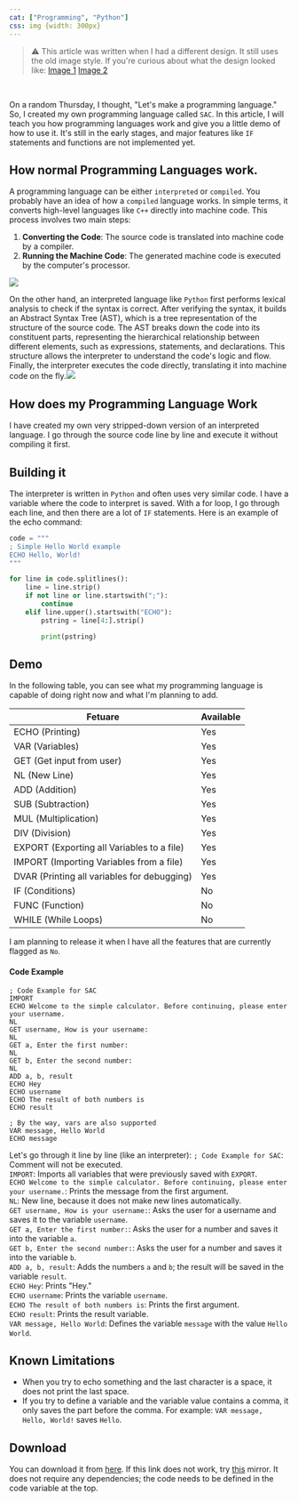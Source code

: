 ```yaml
---
cat: ["Programming", "Python"]
css: img {width: 300px}
---
```

> ⚠️ This article was written when I had a different design. It still uses the old image style. If you're curious about what the design looked like: [Image 1](https://cloud.fiosproject.de/legacyblog1.png)  [Image 2](https://cloud.fiosproject.de/legacyblog2.png)  
<br>

On a random Thursday, I thought, "Let's make a programming language." So, I created my own programming language called `SAC`. In this article, I will teach you how programming languages work and give you a little demo of how to use it. It's still in the early stages, and major features like `IF` statements and functions are not implemented yet.
## How normal Programming Languages work.
A programming language can be either `interpreted` or `compiled`. You probably have an idea of how a `compiled` language works. In simple terms, it converts high-level languages like `C++` directly into machine code. This process involves two main steps:
1. **Converting the Code**: The source code is translated into machine code by a compiler.
2. **Running the Machine Code**: The generated machine code is executed by the computer's processor.

![](https://fiosproject.de/files/pl1.png "")

On the other hand, an interpreted language like `Python` first performs lexical analysis to check if the syntax is correct. After verifying the syntax, it builds an Abstract Syntax Tree (AST), which is a tree representation of the structure of the source code. The AST breaks down the code into its constituent parts, representing the hierarchical relationship between different elements, such as expressions, statements, and declarations. This structure allows the interpreter to understand the code's logic and flow. Finally, the interpreter executes the code directly, translating it into machine code on the fly.![](https://fiosproject.de/files/pl2.png "")
## How does my Programming Language Work
I have created my own very stripped-down version of an interpreted language. I go through the source code line by line and execute it without compiling it first.
## Building it
The interpreter is written in `Python` and often uses very similar code. I have a variable where the code to interpret is saved. With a for loop, I go through each line, and then there are a lot of `IF` statements. Here is an example of the echo command:
```python
code = """
; Simple Hello World example
ECHO Hello, World!
"""

for line in code.splitlines():
	line = line.strip()
	if not line or line.startswith(";"):
		continue
	elif line.upper().startswith("ECHO"):
		pstring = line[4:].strip()

		print(pstring)
```
## Demo
In the following table, you can see what my programming language is capable of doing right now and what I'm planning to add.

| Fetuare                                     | Available |
| ------------------------------------------- | --------- |
| ECHO (Printing)                             | Yes       |
| VAR (Variables)                             | Yes       |
| GET (Get input from user)                   | Yes       |
| NL (New Line)                               | Yes       |
| ADD (Addition)                              | Yes       |
| SUB (Subtraction)                           | Yes       |
| MUL (Multiplication)                        | Yes       |
| DIV (Division)                              | Yes       |
| EXPORT (Exporting all Variables to a file)  | Yes       |
| IMPORT (Importing Variables from a file)    | Yes       |
| DVAR (Printing all variables for debugging) | Yes       |
| IF (Conditions)                             | No        |
| FUNC (Function)                             | No        |
| WHILE (While Loops)                         | No        |

I am planning to release it when I have all the features that are currently flagged as `No`.
#### Code Example
```SAC
; Code Example for SAC
IMPORT
ECHO Welcome to the simple calculator. Before continuing, please enter your username.
NL
GET username, How is your username: 
NL
GET a, Enter the first number: 
NL
GET b, Enter the second number: 
NL
ADD a, b, result
ECHO Hey
ECHO username
ECHO The result of both numbers is
ECHO result

; By the way, vars are also supported
VAR message, Hello World
ECHO message

```
Let's go through it line by line (like an interpreter): 
`; Code Example for SAC`: Comment will not be executed.  
`IMPORT`: Imports all variables that were previously saved with `EXPORT`.  
`ECHO Welcome to the simple calculator. Before continuing, please enter your username.`: Prints the message from the first argument.  
`NL`: New line, because it does not make new lines automatically.  
`GET username, How is your username:`: Asks the user for a username and saves it to the variable `username`.  
`GET a, Enter the first number:`: Asks the user for a number and saves it into the variable `a`.  
`GET b, Enter the second number:`: Asks the user for a number and saves it into the variable `b`.  
`ADD a, b, result`: Adds the numbers `a` and `b`; the result will be saved in the variable `result`.  
`ECHO Hey`: Prints "Hey."  
`ECHO username`: Prints the variable `username`.  
`ECHO The result of both numbers is`: Prints the first argument.  
`ECHO result`: Prints the result variable.  
`VAR message, Hello World`: Defines the variable `message` with the value `Hello World`.
## Known Limitations
- When you try to echo something and the last character is a space, it does not print the last space.
- If you try to define a variable and the variable value contains a comma, it only saves the part before the comma. For example: `VAR message, Hello, World!` saves `Hello`.
## Download

You can download it from [here](https://fiosproject.de/files/sac.py). If this link does not work, try [this](https://gist.github.com/FiOS-repo/2bbbdd5e2eab21802ccfc9b399a3f5f0) mirror. It does not require any dependencies; the code needs to be defined in the code variable at the top.








